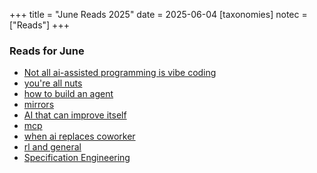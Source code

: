 +++
title = "June Reads 2025"
date = 2025-06-04
[taxonomies]
notec = ["Reads"]
+++

### Reads for June

- [Not all ai-assisted programming is vibe coding](https://simonwillison.net/2025/Mar/19/vibe-coding/)
- [you're all nuts](https://fly.io/blog/youre-all-nuts/)
- [how to build an agent](https://ampcode.com/how-to-build-an-agent)
- [mirrors](https://ghuntley.com/mirrors/)
- [AI that can improve itself](https://richardcsuwandi.github.io/blog/2025/dgm/)
- [mcp](https://ghuntley.com/mcp/)
- [when ai replaces coworker](https://time.com/7289692/when-ai-replaces-workers/)
- [rl and general](https://www.artfintel.com/p/reinforcement-learning-and-general)
- [Specification Engineering](https://www.joshuapurtell.com/posts/spec_eng/)